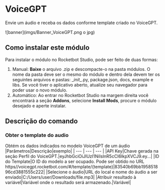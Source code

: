 



# VoiceGPT
  
Envie um áudio e receba os dados conforme template criado no VoiceGPT.  
  
![banner](imgs/Banner_VoiceGPT.png o jpg)

## Como instalar este módulo
  
Para instalar o módulo no Rocketbot Studio, pode ser feito de duas formas:
1. Manual: __Baixe__ o arquivo .zip e descompacte-o na pasta módulos. O nome da pasta deve ser o mesmo do módulo e dentro dela devem ter os seguintes arquivos e pastas: \__init__.py, package.json, docs, example e libs. Se você tiver o aplicativo aberto, atualize seu navegador para poder usar o novo módulo.
2. Automático: Ao entrar no Rocketbot Studio na margem direita você encontrará a seção **Addons**, selecione **Install Mods**, procure o módulo desejado e aperte instalar.  


## Descrição do comando

### Obter o template do audio
  
Obtém os dados indicados no modelo VoiceGPT de um áudio
|Parâmetros|Descrição|exemplo|
| --- | --- | --- |
|API Key|Chave gerada na seção Perfil do VoiceGPT.|eyJhbGciOiJIUzI1NiIsInR5cCI6IkpXVCJ9.ey...|
|ID do Template|O ID do modelo a ser ocupado. Pode ser obtido no URL https//voicegpt.rocketbot.com/#/template/{template}|83540b69bb195851896cd3881555c222|
|Selecione o áudio|URL do local e nome do áudio a ser enviado|C:/Users/user/Downloads/file.mp3|
|Atribuir resultado à variável|Variável onde o resultado será armazenado.|Variável|
